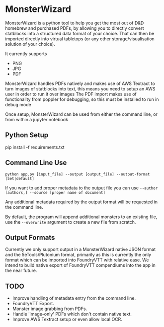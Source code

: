 # MonsterWizard
MonsterWizard is a python tool to help you get the most out of D&D homebrew and purchased PDFs, by allowing you to directly convert statblocks into a structured data format of your choice. That can then be imported directly into virtual tabletops (or any other storage/visualisation solution of your choice).

It currently supports
- PNG
- JPG
- PDF

MonsterWizard handles PDFs natively and makes use of AWS Textract to turn images of statblocks into text, this means you need to setup an AWS user in order to run it over images
The PDF import makes use of functionality from poppler for debugging, so this must be installed to run in debug mode

Once setup, MonsterWizard can be used from either the command line, or from within a jupyter notebook

## Python Setup
pip install -f requirements.txt

## Command Line Use
`python app.py [input_file] --output [output_file] --output-format [5et|default]`

If you want to add proper metadata to the output file you can use
`--author [authors,] --source [proper name of document]`

Any additional metadata required by the output format will be requested in the command line.

By default, the program will append additional monsters to an existing file, use the `--overwrite` argument to create a new file from scratch.

## Output Formats
Currently we only support output in a MonsterWizard native JSON format and the 5eTools/Plutonium format, primarily as this is currently the only format which can be imported into FoundryVTT with relative ease. We intend to build native export of FoundryVTT compendiums into the app in the near future.

## TODO
- Improve handling of metadata entry from the command line.
- FoundryVTT Export.
- Monster image grabbing from PDFs.
- Handle 'image-only' PDFs which don't contain native text.
- Improve AWS Textract setup or even allow local OCR.